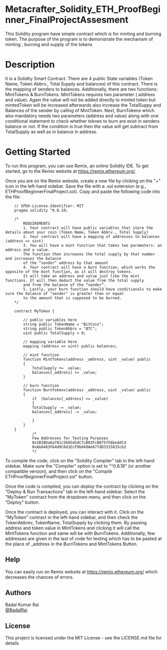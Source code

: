 # Metacrafter_Solidity_ETH_ProofBeginner_FinalProjectAssesment

This Solidity program have simple contract which is for minting and burning token. The purpose of the program is to demonstrate the mechanism of minting , burning and supply of the tokens

# Description
It is a Solidity Smart Contract. There are 4 public State variables (Token Name, Token Abbrv., Total Supply and balances) of this contract. There is the mapping of senders to balances. Additionally, there are two functions: MintTokens & BurnTokens. MintTokens requires two parameter ( address and value). Again the value will not be added directly to minted token but mintedToken will be increased afterwards also increase the TotalSuppy and Balances of the sender by calling of MintToken. Next, BurnTokens which also mandatory needs two parameters (address and value) along with one conditional statement to check whether toknes to burn are exist in senders balance or not. If the condition is true then the value will get subtract from TotalSupply as well as in balance in address.

# Getting Started
To run this program, you can use Remix, an online Solidity IDE. To get started, go to the Remix website at https://remix.ethereum.org/.

Once you are on the Remix website, create a new file by clicking on the "+" icon in the left-hand sidebar. Save the file with a .sol extension (e.g., ETHProofBeginnerFinalProject.sol). Copy and paste the following code into the file:

```
    // SPDX-License-Identifier: MIT
    pragma solidity ^0.8.18;

    /*
        REQUIREMENTS
        1. Your contract will have public variables that store the details about your coin (Token Name, Token Abbrv., Total Supply)
        2. Your contract will have a mapping of addresses to balances (address => uint)
        3. You will have a mint function that takes two parameters: an address and a value. 
        The function then increases the total supply by that number and increases the balance 
        of the “sender” address by that amount
        4. Your contract will have a burn function, which works the opposite of the mint function, as it will destroy tokens. 
        It will take an address and value just like the mint functions. It will then deduct the value from the total supply 
        and from the balance of the “sender”.
        5. Lastly, your burn function should have conditionals to make sure the balance of "sender" is greater than or equal 
        to the amount that is supposed to be burned.
    */

    contract MyToken {

        // public variables here
        string public TokenName = "BitCoin";
        string public TokenAbbrv = "BTC";
        uint public TotalSupply = 0;

        // mapping variable here
        mapping (address => uint) public balances;

        // mint function
        function MintTokens(address _address, uint _value) public 
        {
            TotalSupply += _value;
            balances[_address] += _value;
        }

        // burn function
        function BurnTokens(address _address, uint _value) public 
        {
            if  (balances[_address] >= _value) 
            {            
            TotalSupply -= _value;
            balances[_address] -= _value;  

            }
        }
    }
            /* 
            Few Addresses for Testing Purposes
            0x5B38Da6a701c568545dCfcB03FcB875f56beddC4
            0xAb8483F64d9C6d1EcF9b849Ae677dD3315835cb2
            */
```

To compile the code, click on the "Solidity Compiler" tab in the left-hand sidebar. Make sure the "Compiler" option is set to "^0.8.18" (or another compatible version), and then click on the "Compile ETHProofBeginnerFinalProject.sol" button.

Once the code is compiled, you can deploy the contract by clicking on the "Deploy & Run Transactions" tab in the left-hand sidebar. Select the "MyToken" contract from the dropdown menu, and then click on the "Deploy" button.

Once the contract is deployed, you can interact with it. Click on the "MyToken" contract in the left-hand sidebar, and then check the TokenAbbrev, TokenName, TotalSupply by clicking them. By passing address and token value in MintTokens and clicking it will call the MintTokens function and same will be with BurnTokens.
Additionally, few addresses are given in the last of code for testing which has to be pasted at the place of _address in the BurnTokens and MintTokens Button.

## Help

You can easily run on Remix website at https://remix.ethereum.org/ which decreases the chances of errors.

## Authors

Badal Kumar Rai                                                                                                                        
[@BadalRai](https://www.linkedin.com/in/badal-kumar-rai-a0151b259/)

## License

This project is licensed under the MIT License - see the LICENSE.md file for details
